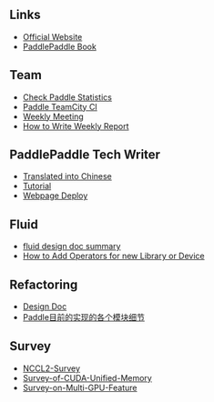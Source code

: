 ## Links
* [Official Website](http://paddlepaddle.org/)
* [PaddlePaddle Book](http://book.paddlepaddle.org/)

## Team 
* [Check Paddle Statistics](https://github.com/baidu/Paddle/wiki/Check-Paddle-Statistics)
* [Paddle TeamCity CI](https://github.com/PaddlePaddle/Paddle/wiki/PaddlePaddle-CI-on-TeamCity)
* [Weekly Meeting](WeeklyMeeting)
* [How to Write Weekly Report](HowToWriteWeeklyReport)

## PaddlePaddle Tech Writer
* [Translated into Chinese](https://github.com/PaddlePaddle/Paddle/wiki/PaddlePaddle-Tech-Writer(translated-into-Chinese))
* [Tutorial](https://github.com/PaddlePaddle/Paddle/wiki/PaddlePaddle-Tech-Writer(Tutorial))
* [Webpage Deploy](https://github.com/PaddlePaddle/Paddle/wiki/Homepage-and-other-documents-deploy)

## Fluid
* [fluid design doc summary](https://github.com/PaddlePaddle/Paddle/wiki/fluid-design-doc-summary)
* [How to Add Operators for new Library or Device](https://github.com/PaddlePaddle/Paddle/wiki/How-to-Add-Operators-for-new-Library-or-Device)

## Refactoring
* [Design Doc](https://github.com/PaddlePaddle/Paddle/wiki/Design-of-refactoring)
* [Paddle目前的实现的各个模块细节](https://github.com/PaddlePaddle/Paddle/wiki/Paddle%E7%9B%AE%E5%89%8D%E7%9A%84%E5%AE%9E%E7%8E%B0%E7%9A%84%E5%90%84%E4%B8%AA%E6%A8%A1%E5%9D%97%E7%BB%86%E8%8A%82)

## Survey
* [NCCL2-Survey](https://github.com/PaddlePaddle/Paddle/wiki/NCCL2-Survey)
* [Survey-of-CUDA-Unified-Memory](https://github.com/PaddlePaddle/Paddle/wiki/Survey-of-CUDA-Unified-Memory)
* [Survey-on-Multi-GPU-Feature](https://github.com/dzhwinter/Paddle/wiki/Survey-on-Multi-GPU-Feature)
